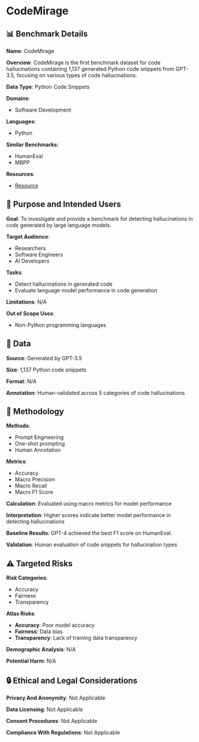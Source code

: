 # CodeMirage

## 📊 Benchmark Details

**Name**: CodeMirage

**Overview**: CodeMirage is the first benchmark dataset for code hallucinations containing 1,137 generated Python code snippets from GPT-3.5, focusing on various types of code hallucinations.

**Data Type**: Python Code Snippets

**Domains**:
- Software Development

**Languages**:
- Python

**Similar Benchmarks**:
- HumanEval
- MBPP

**Resources**:
- [Resource](arXiv:2408.08333v1)

## 🎯 Purpose and Intended Users

**Goal**: To investigate and provide a benchmark for detecting hallucinations in code generated by large language models.

**Target Audience**:
- Researchers
- Software Engineers
- AI Developers

**Tasks**:
- Detect hallucinations in generated code
- Evaluate language model performance in code generation

**Limitations**: N/A

**Out of Scope Uses**:
- Non-Python programming languages

## 💾 Data

**Source**: Generated by GPT-3.5

**Size**: 1,137 Python code snippets

**Format**: N/A

**Annotation**: Human-validated across 5 categories of code hallucinations

## 🔬 Methodology

**Methods**:
- Prompt Engineering
- One-shot prompting
- Human Annotation

**Metrics**:
- Accuracy
- Macro Precision
- Macro Recall
- Macro F1 Score

**Calculation**: Evaluated using macro metrics for model performance

**Interpretation**: Higher scores indicate better model performance in detecting hallucinations

**Baseline Results**: GPT-4 achieved the best F1 score on HumanEval.

**Validation**: Human evaluation of code snippets for hallucination types

## ⚠️ Targeted Risks

**Risk Categories**:
- Accuracy
- Fairness
- Transparency

**Atlas Risks**:
- **Accuracy**: Poor model accuracy
- **Fairness**: Data bias
- **Transparency**: Lack of training data transparency

**Demographic Analysis**: N/A

**Potential Harm**: N/A

## 🔒 Ethical and Legal Considerations

**Privacy And Anonymity**: Not Applicable

**Data Licensing**: Not Applicable

**Consent Procedures**: Not Applicable

**Compliance With Regulations**: Not Applicable
